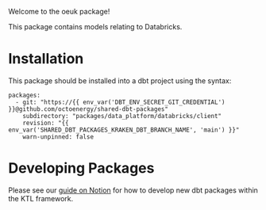 Welcome to the oeuk package!

This package contains models relating to Databricks. 

# Installation

This package should be installed into a dbt project using the syntax:
```
packages:
  - git: "https://{{ env_var('DBT_ENV_SECRET_GIT_CREDENTIAL') }}@github.com/octoenergy/shared-dbt-packages"
    subdirectory: "packages/data_platform/databricks/client"
    revision: "{{ env_var('SHARED_DBT_PACKAGES_KRAKEN_DBT_BRANCH_NAME', 'main') }}"
    warn-unpinned: false    
```

# Developing Packages

Please see our [guide on Notion](https://www.notion.so/kraken-tech/Designing-dbt-modules-08c23c0439c84579baaf63a949a2ca2c?pvs=4) for how to develop new dbt packages within the KTL framework. 